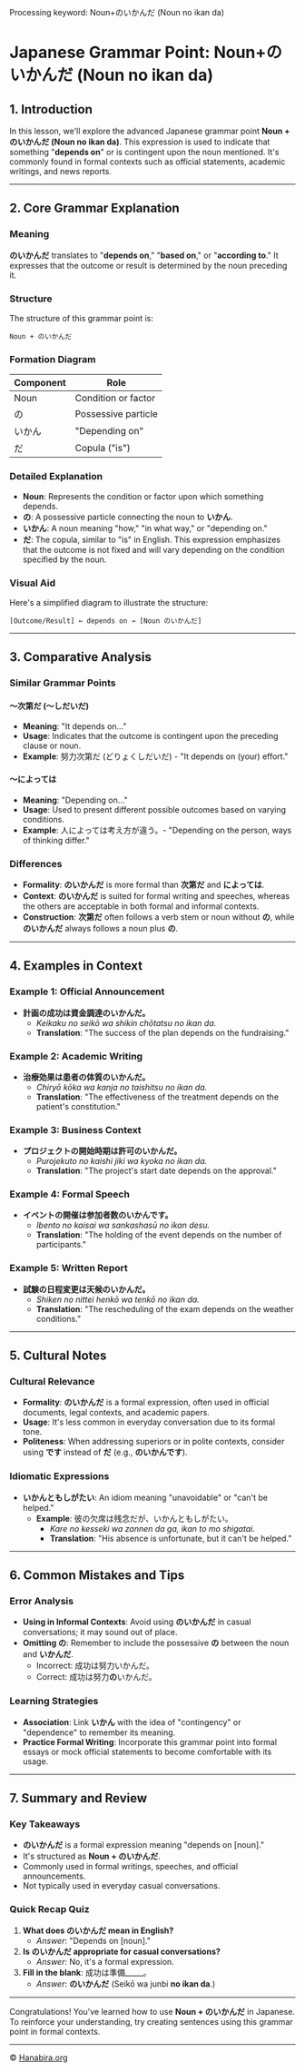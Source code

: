 Processing keyword: Noun+のいかんだ (Noun no ikan da)
# Japanese Grammar Point: Noun+のいかんだ (Noun no ikan da)

## 1. Introduction
In this lesson, we'll explore the advanced Japanese grammar point **Noun + のいかんだ (Noun no ikan da)**. This expression is used to indicate that something "**depends on**" or is contingent upon the noun mentioned. It's commonly found in formal contexts such as official statements, academic writings, and news reports.

---
## 2. Core Grammar Explanation
### Meaning
**のいかんだ** translates to "**depends on**," "**based on**," or "**according to**." It expresses that the outcome or result is determined by the noun preceding it.
### Structure
The structure of this grammar point is:
```
Noun + のいかんだ
```
### Formation Diagram
| **Component** | **Role**            |
|---------------|---------------------|
| Noun          | Condition or factor |
| の            | Possessive particle |
| いかん        | "Depending on"      |
| だ            | Copula ("is")       |
### Detailed Explanation
- **Noun**: Represents the condition or factor upon which something depends.
- **の**: A possessive particle connecting the noun to **いかん**.
- **いかん**: A noun meaning "how," "in what way," or "depending on."
- **だ**: The copula, similar to "is" in English.
This expression emphasizes that the outcome is not fixed and will vary depending on the condition specified by the noun.
### Visual Aid
Here's a simplified diagram to illustrate the structure:
```
[Outcome/Result] ← depends on → [Noun のいかんだ]
```
---
## 3. Comparative Analysis
### Similar Grammar Points
#### 〜次第だ (〜しだいだ)
- **Meaning**: "It depends on..."
- **Usage**: Indicates that the outcome is contingent upon the preceding clause or noun.
- **Example**: 努力次第だ (どりょくしだいだ) - "It depends on (your) effort."
#### 〜によっては
- **Meaning**: "Depending on..."
- **Usage**: Used to present different possible outcomes based on varying conditions.
- **Example**: 人によっては考え方が違う。- "Depending on the person, ways of thinking differ."
### Differences
- **Formality**: **のいかんだ** is more formal than **次第だ** and **によっては**.
- **Context**: **のいかんだ** is suited for formal writing and speeches, whereas the others are acceptable in both formal and informal contexts.
- **Construction**: **次第だ** often follows a verb stem or noun without **の**, while **のいかんだ** always follows a noun plus **の**.
---
## 4. Examples in Context
### Example 1: Official Announcement
- **計画の成功は資金調達のいかんだ。**
  - *Keikaku no seikō wa shikin chōtatsu no ikan da.*
  - **Translation**: "The success of the plan depends on the fundraising."
### Example 2: Academic Writing
- **治療効果は患者の体質のいかんだ。**
  - *Chiryō kōka wa kanja no taishitsu no ikan da.*
  - **Translation**: "The effectiveness of the treatment depends on the patient's constitution."
### Example 3: Business Context
- **プロジェクトの開始時期は許可のいかんだ。**
  - *Purojekuto no kaishi jiki wa kyoka no ikan da.*
  - **Translation**: "The project's start date depends on the approval."
### Example 4: Formal Speech
- **イベントの開催は参加者数のいかんです。**
  - *Ibento no kaisai wa sankashasū no ikan desu.*
  - **Translation**: "The holding of the event depends on the number of participants."
### Example 5: Written Report
- **試験の日程変更は天候のいかんだ。**
  - *Shiken no nittei henkō wa tenkō no ikan da.*
  - **Translation**: "The rescheduling of the exam depends on the weather conditions."
---
## 5. Cultural Notes
### Cultural Relevance
- **Formality**: **のいかんだ** is a formal expression, often used in official documents, legal contexts, and academic papers.
- **Usage**: It's less common in everyday conversation due to its formal tone.
- **Politeness**: When addressing superiors or in polite contexts, consider using **です** instead of **だ** (e.g., **のいかんです**).
### Idiomatic Expressions
- **いかんともしがたい**: An idiom meaning "unavoidable" or "can't be helped."
  - **Example**: 彼の欠席は残念だが、いかんともしがたい。
    - *Kare no kesseki wa zannen da ga, ikan to mo shigatai.*
    - **Translation**: "His absence is unfortunate, but it can't be helped."
---
## 6. Common Mistakes and Tips
### Error Analysis
- **Using in Informal Contexts**: Avoid using **のいかんだ** in casual conversations; it may sound out of place.
- **Omitting の**: Remember to include the possessive **の** between the noun and **いかんだ**.
  - Incorrect: 成功は努力いかんだ。
  - Correct: 成功は努力**の**いかんだ。
### Learning Strategies
- **Association**: Link **いかん** with the idea of "contingency" or "dependence" to remember its meaning.
- **Practice Formal Writing**: Incorporate this grammar point into formal essays or mock official statements to become comfortable with its usage.
---
## 7. Summary and Review
### Key Takeaways
- **のいかんだ** is a formal expression meaning "depends on [noun]."
- It's structured as **Noun + のいかんだ**.
- Commonly used in formal writings, speeches, and official announcements.
- Not typically used in everyday casual conversations.
### Quick Recap Quiz
1. **What does のいかんだ mean in English?**
   - *Answer*: "Depends on [noun]."
2. **Is のいかんだ appropriate for casual conversations?**
   - *Answer*: No, it's a formal expression.
3. **Fill in the blank**: 成功は準備_____。
   - *Answer*: **のいかんだ** (Seikō wa junbi **no ikan da**.)
---
Congratulations! You've learned how to use **Noun + のいかんだ** in Japanese. To reinforce your understanding, try creating sentences using this grammar point in formal contexts.

---

© [Hanabira.org](https://hanabira.org)
